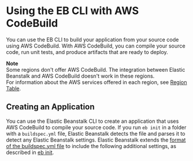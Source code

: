 # Using the EB CLI with AWS CodeBuild<a name="eb-cli-codebuild"></a>

You can use the EB CLI to build your application from your source code using AWS CodeBuild\. With AWS CodeBuild, you can compile your source code, run unit tests, and produce artifacts that are ready to deploy\. 

**Note**  
Some regions don't offer AWS CodeBuild\. The integration between Elastic Beanstalk and AWS CodeBuild doesn't work in these regions\.  
For information about the AWS services offered in each region, see [Region Table](https://aws.amazon.com/about-aws/global-infrastructure/regional-product-services/)\.

## Creating an Application<a name="eb-cli-codebuild-using"></a>

 You can use the Elastic Beanstalk CLI to create an application that uses AWS CodeBuild to compile your source code\. If you run `eb init` in a folder with a `buildspec.yml` file, Elastic Beanstalk detects the file and parses it to detect any Elastic Beanstalk settings\. Elastic Beanstalk extends the [format of the buildspec\.yml file](https://docs.aws.amazon.com/codebuild/latest/userguide/build-spec-ref.html) to include the following additional settings, as described in [eb init](eb3-init.md)\. 